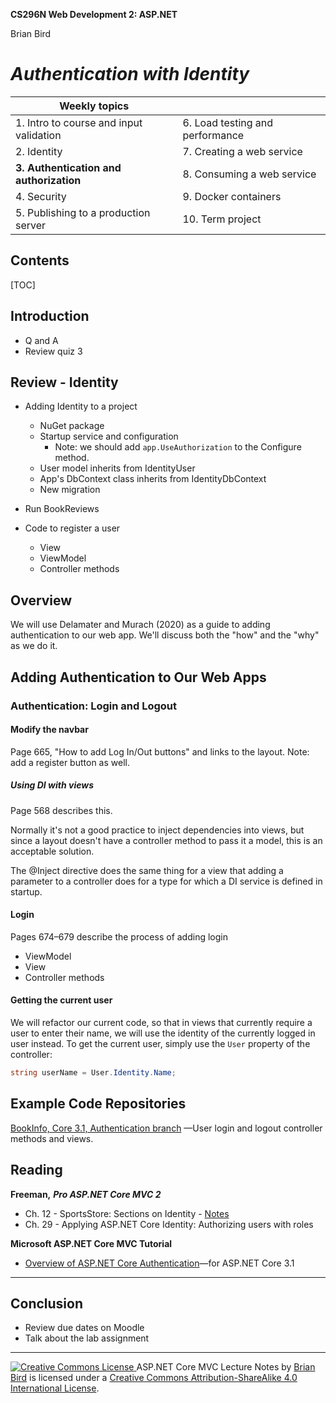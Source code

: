 **CS296N Web Development 2: ASP.NET**                                                        

 Brian Bird

# *Authentication with Identity*

| Weekly topics                           |                                 |
| --------------------------------------- | ------------------------------- |
| 1. Intro to course and input validation | 6. Load testing and performance |
| 2. Identity                             | 7. Creating a web service       |
| **3. Authentication and authorization** | 8. Consuming a web service      |
| 4. Security                             | 9. Docker containers            |
| 5. Publishing to a production server    | 10. Term project                |

## Contents

[TOC]

## Introduction

- Q and A
- Review quiz 3



## Review - Identity

- Adding Identity to a project

  - NuGet package
  - Startup service and configuration
    - Note: we should add `app.UseAuthorization` to the Configure method.
  - User model inherits from IdentityUser
  - App's DbContext class inherits from IdentityDbContext
  - New migration

- Run BookReviews

- Code to register a user

  - View
  - ViewModel
  - Controller methods

  

## Overview

We will use Delamater and Murach (2020) as a guide to adding authentication to our web app. We'll discuss both the "how" and the "why" as we do it.



## Adding Authentication to Our Web Apps

### Authentication: Login and Logout 

#### Modify the navbar

Page 665, "How to add Log In/Out buttons" and links to the layout.
Note: add a register button as well.

##### Using DI with views

Page 568 describes this.

Normally it's not a good practice to inject dependencies into views, but since a layout doesn't have a controller method to pass it a model, this is an acceptable solution.

The @Inject directive does the same thing for a view that adding a parameter to a controller does for a type for which a DI service is defined in startup.

#### Login

Pages 674&ndash;679 describe the process of adding login

- ViewModel
- View
- Controller methods

#### Getting the current user

We will refactor our current code, so that in views that currently require a user to enter their name, we will use the identity of the currently logged in user instead. To get the current user, simply use the `User` property of the controller:

```c#
string userName = User.Identity.Name;
```



## Example Code Repositories

[BookInfo, Core 3.1, Authentication branch](https://github.com/ProfBird/BookInfo-WebApp-Core3/tree/Authentication) &mdash;User login and logout controller methods and views.



## Reading

**Freeman,** ***Pro ASP.NET Core MVC 2***

- Ch. 12 - SportsStore: Sections on Identity - [Notes](SportsStoreCh12.html)
- Ch. 29 - Applying ASP.NET Core Identity: Authorizing users with roles 

**Microsoft ASP.NET Core MVC Tutorial** 

- [Overview of ASP.NET Core Authentication](https://docs.microsoft.com/en-us/aspnet/core/security/authentication/?view=aspnetcore-3.1)&mdash;for ASP.NET Core 3.1 

------



## Conclusion

- Review due dates on Moodle
- Talk about the lab assignment

------



[![Creative Commons License](https://i.creativecommons.org/l/by-sa/4.0/88x31.png) ](http://creativecommons.org/licenses/by-sa/4.0/)
ASP.NET Core MVC Lecture Notes by [Brian Bird](https://birdsbits.blog) is licensed under a [Creative Commons Attribution-ShareAlike 4.0 International License](http://creativecommons.org/licenses/by-sa/4.0/). 